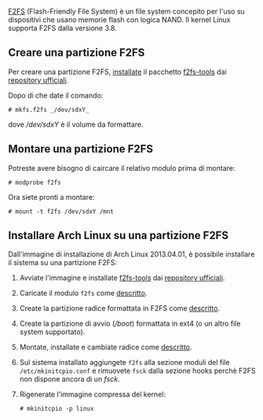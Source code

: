 [F2FS](https://en.wikipedia.org/wiki/F2FS "wikipedia:F2FS") (Flash-Friendly File System) è un file system concepito per l'uso su dispositivi che usano memorie flash con logica NAND. Il kernel Linux supporta F2FS dalla versione 3.8.

## Creare una partizione F2FS

Per creare una partizione F2FS, [installate](/index.php/Pacman_(Italiano) "Pacman (Italiano)") il pacchetto [f2fs-tools](https://www.archlinux.org/packages/?name=f2fs-tools) dai [repository ufficiali](/index.php/Official_Repositories_(Italiano) "Official Repositories (Italiano)").

Dopo di che date il comando:

```
# mkfs.f2fs _/dev/sdxY_

```

dove _/dev/sdxY_ è il volume da formattare.

## Montare una partizione F2FS

Potreste avere bisogno di caircare il relativo modulo prima di montare:

```
# modprobe f2fs

```

Ora siete pronti a montare:

```
# mount -t f2fs /dev/sdxY /mnt

```

## Installare Arch Linux su una partizione F2FS

Dall'immagine di installazione di Arch Linux 2013.04.01, è possibile installare il sistema su una partizione F2FS:

1.  Avviate l'immagine e installate [f2fs-tools](https://www.archlinux.org/packages/?name=f2fs-tools) dai [repository ufficiali](/index.php/Official_Repositories_(Italiano) "Official Repositories (Italiano)").
2.  Caricate il modulo `f2fs` come [descritto](/index.php/F2fs_(Italiano)#Montare_una_partizione_F2FS "F2fs (Italiano)").
3.  Create la partizione radice formattata in F2FS come [descritto](/index.php/F2fs_(Italiano)#Creare_una_partizione_F2FS "F2fs (Italiano)").
4.  Create la partizione di avvio (_/boot_) formattata in ext4 (o un altro file system supportato).
5.  Montate, installate e cambiate radice come [descritto](/index.php/Beginners%27_Guide_(Italiano)#Montare_le_partizioni "Beginners' Guide (Italiano)").
6.  Sul sistema installato aggiungete `f2fs` alla sezione moduli del file `/etc/mkinitcpio.conf` e rimuovete `fsck` dalla sezione hooks perchè F2FS non dispone ancora di un _fsck_.
7.  Rigenerate l'immagine compressa del kernel:

	`# mkinitcpio -p linux`